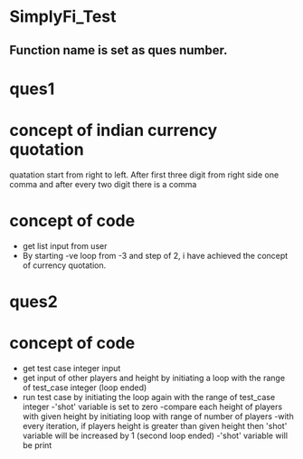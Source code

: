 # SimplyFi_Test

## Function name is set as ques number.

# ques1

# concept of indian currency quotation 
quatation start from right to left. After first three digit from right side one comma and after every two digit there is a comma

# concept of code
- get list input from user
- By starting -ve loop from -3 and step of 2, i have achieved the concept of currency quotation.

# ques2 

# concept of code
- get test case integer input 
- get input of other players and height by initiating a loop with the range of test_case integer
(loop ended)
- run test case by initiating the loop again with the range of test_case integer
-'shot' variable is set to zero
-compare each height of players with given height by initiating loop with range of number of players 
-with every iteration, if players height is greater than given height then 'shot' variable will be increased by 1 (second loop ended)
-'shot' variable will be print 
